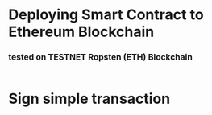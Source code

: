 # Deploying Smart Contract to Ethereum Blockchain

### tested on TESTNET Ropsten (ETH) Blockchain

```

```

# Sign simple transaction

